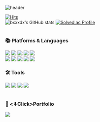 ![header](https://capsule-render.vercel.app/api?type=waving&color=gradient&height=200&section=header&text=Hi!%20Byoungdo's%20Github!&fontSize=75&animation=fadeIn&fontAlignY=42&desc=Backend%20Programmer&descAlignY=68&descAlign=62)


[![Hits](https://hits.seeyoufarm.com/api/count/incr/badge.svg?url=https%3A%2F%2Fgithub.com%2Fbxxxdx&count_bg=%233CD107&title_bg=%23171B16&icon=&icon_color=%23E7E7E7&title=hits&edge_flat=false)](https://hits.seeyoufarm.com)
<br>
![bxxxdx's GitHub stats](https://github-readme-stats.vercel.app/api?username=bxxxdx&show_icons=true&theme=radical)
[![Solved.ac Profile](http://mazassumnida.wtf/api/v2/generate_badge?boj=bangdo911)](https://solved.ac/bangdo911/)
<br>
<br>



### 📚 Platforms & Languages
<div>
  <img src="https://img.shields.io/badge/Java-007396?style=flat&logo=Conda-Forge&logoColor=white" />
  <img src="https://img.shields.io/badge/Spring-6DB33F?style=flat&logo=Spring&logoColor=white" />
 	<img src="https://img.shields.io/badge/SpringBoot-6DB33F?style=flat&logo=SpringBoot&logoColor=white" />
	<img src="https://img.shields.io/badge/Oracle%20SQL-F80000?style=flat&logo=Oracle&logoColor=white" />
	<img src="https://img.shields.io/badge/Mybatis-000000?style=flat&logo=Fluentd&logoColor=white" />
</div>
<div>
	<img src="https://img.shields.io/badge/JavaScript-F7DF1E?style=flat&logo=JavaScript&logoColor=white" />
	<img src="https://img.shields.io/badge/jQuery-0769AD?style=flat&logo=jQuery&logoColor=white" />
  	<img src="https://img.shields.io/badge/HTML5-E34F26?style=flat&logo=HTML5&logoColor=white" />
	<img src="https://img.shields.io/badge/CSS3-1572B6?style=flat&logo=CSS3&logoColor=white" />
  <img src="https://img.shields.io/badge/Bootstrap-7952B3?style=flat&logo=Bootstrap&logoColor=white" />
</div>

### 🛠 Tools
<div>
	<img src="https://img.shields.io/badge/Eclipse%20IDE-2C2255.svg?&style=flat&logo=Eclipse%20IDE&logoColor=white" />
  	<img src="https://img.shields.io/badge/Visual%20Studio%20Code-007ACC?style=flat&logo=VisualStudioCode&logoColor=white" />
	<img src="https://img.shields.io/badge/GitHub-181717?style=flat&logo=GitHub&logoColor=white" />
	<img src="https://img.shields.io/badge/Tomcat-F8DC75?style=flat&logo=ApacheTomcat&logoColor=white" />
</div>

<br>

### 📌 <⬇Click>Portfolio
<div>
	<a href="https://jumpy-velvet-fa4.notion.site/1927f11c1ed348d3a4b38950fa393031">
		<img src="https://img.shields.io/badge/Notion-000000?style=for-the-badge&logo=Notion&logoColor=white" />
	</a>
<div>










